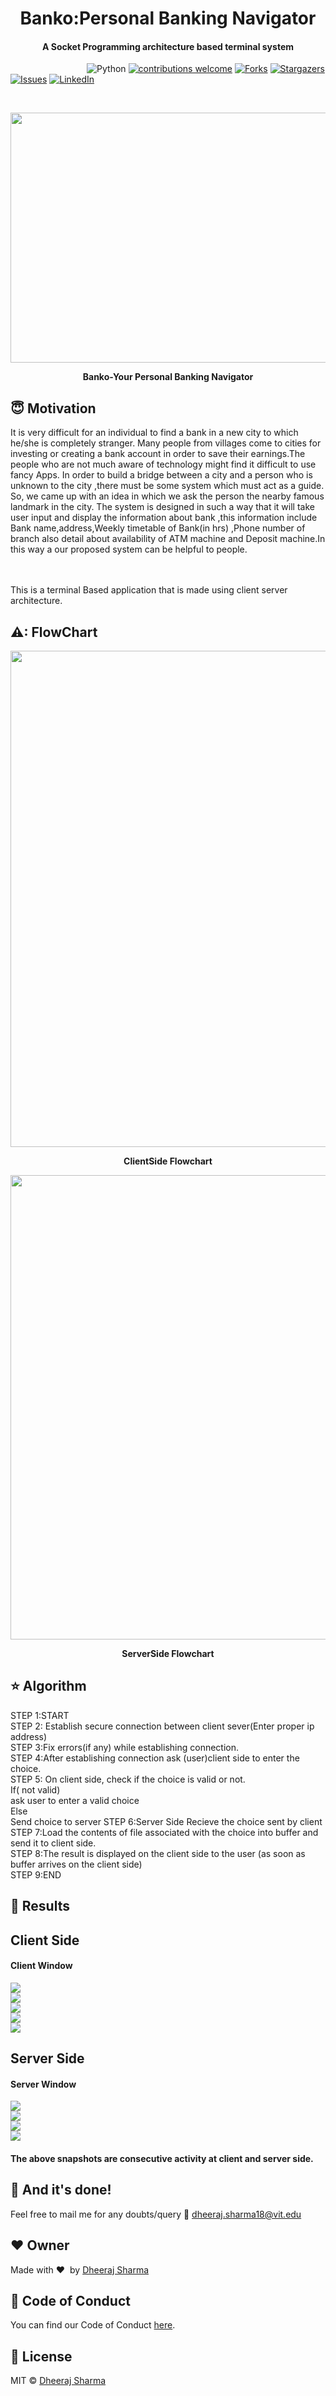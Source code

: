 
<h1 align="center">Banko:Personal Banking Navigator</h1>

<div align= "center">
  <h4>A Socket Programming architecture based terminal system </h4>
</div>

&nbsp;&nbsp;&nbsp;&nbsp;&nbsp;&nbsp;&nbsp;&nbsp;&nbsp;&nbsp;&nbsp;&nbsp;&nbsp;&nbsp;&nbsp;&nbsp;&nbsp;&nbsp;&nbsp;&nbsp;&nbsp;&nbsp;&nbsp;&nbsp;&nbsp;&nbsp;&nbsp;&nbsp;&nbsp;&nbsp;
![Python](https://img.shields.io/badge/python-v3.6+-blue.svg)
[![contributions welcome](https://img.shields.io/badge/contributions-welcome-brightgreen.svg?style=flat)](https://github.com/dheerajsharma0401/Chest-Xrays-Pneumonia-Prediction/issues)
[![Forks](https://img.shields.io/github/forks/dheerajsharma0401/Chest-Xrays-Pneumonia-Predictionsvg?logo=github)](https://github.com/dheerajsharma0401/Chest-Xrays-Pneumonia-Prediction/network/members)
[![Stargazers](https://img.shields.io/github/stars/dheerajsharma0401/Chest-Xrays-Pneumonia-Prediction.svg?logo=github)](https://github.com/dheerajsharma0401/Chest-Xrays-Pneumonia-Prediction/stargazers)
[![Issues](https://img.shields.io/github/issues/dheerajsharma0401/Chest-Xrays-Pneumonia-Prediction.svg?logo=github)](https://github.com/dheerajsharma0401/Chest-Xrays-Pneumonia-Prediction/issues)
[![LinkedIn](https://img.shields.io/badge/-LinkedIn-black.svg?style=flat-square&logo=linkedin&colorB=555)](https://www.linkedin.com/in/dheeraj-sharma-142bb0190/)

&nbsp;&nbsp;&nbsp;&nbsp;&nbsp;&nbsp;&nbsp;&nbsp;&nbsp;&nbsp;&nbsp;&nbsp;&nbsp;&nbsp;&nbsp;&nbsp;&nbsp;&nbsp;&nbsp;&nbsp;&nbsp;&nbsp;&nbsp;&nbsp;&nbsp;&nbsp;&nbsp;&nbsp;&nbsp;&nbsp;&nbsp;&nbsp;&nbsp;&nbsp;&nbsp;
<p align="center"><img src="https://github.com/akkadu04/Banko-Personal-Banking-Assistance/blob/main/Outputs/logo.png" width="700" height="400"></p>
<p align="center"><b>Banko-Your Personal Banking Navigator</b></p>

## :innocent: Motivation
It is very difficult for an individual to find a bank in a new city to which he/she is completely stranger.
Many people from villages come to cities for investing or creating a bank account in order to save their earnings.The people who are not much aware of technology might find it difficult to use fancy Apps. In order to build a bridge between a city and a person who is unknown to the city ,there must be some system which must act as a guide.
So, we came up with an idea in which we ask the person the nearby famous landmark in the city. The system is designed in such a way that it will take user input and display the information about bank ,this information include Bank name,address,Weekly timetable of Bank(in hrs) ,Phone number of branch also detail about availability of ATM machine and Deposit machine.In this way a our proposed system can be helpful to people. 

</br></br> This is a terminal Based application that is made using client server architecture.




<!---Unable to communicate verbally is a disability. In order to communicate there are many ways, one of the most popular methods is the use of predefined sign languages. The purpose of this project is to bridge the __research gap__ and to contribute to recognize __American sign languages(ASL)__ with maximum efficiency. This repository focuses on the recognition of ASL in real time, converting predicted characters to sentences and output is generated in terms of voice formats. The system is trained by convolutional neural networks for the classification of __26 alphabets__ and one extra alphabet for null character. The proposed work has achieved an efficiency of __99.88%__ on the test set.--->


## ⚠: FlowChart

<p align="center"><img src="https://github.com/akkadu04/Banko-Personal-Banking-Assistance/blob/main/Outputs/ClientFlow.png" width="781" height="794"></p>

<p align="center"><b>ClientSide Flowchart</b></p>


<p align="center"><img src="https://github.com/akkadu04/Banko-Personal-Banking-Assistance/blob/main/Outputs/ServerFlow.png" width="724" height="743"></p>

<p align="center"><b>ServerSide Flowchart</b></p>


## :star: Algorithm

STEP 1:START<br>
STEP 2: Establish secure connection between client sever(Enter proper ip address)<br>
STEP 3:Fix errors(if any) while establishing connection.<br>
STEP 4:After establishing connection ask (user)client side to enter the choice.<br>
STEP 5: On client side, check if the choice is valid or not.<br>
If( not valid)<br>
 ask user to enter a valid choice<br>
Else<br>
  Send choice to server
STEP 6:Server Side Recieve the choice sent by client<br>
STEP 7:Load the contents of file associated with the choice into buffer and send it to client side.<br>
STEP 8:The result is displayed on the client side to the user (as soon as buffer arrives on the client side)<br>
STEP 9:END<br>




## :key: Results 

## Client Side
#### Client Window
![](https://github.com/akkadu04/Banko-Personal-Banking-Assistance/blob/main/Outputs/Client1.png)<br />
![](https://github.com/akkadu04/Banko-Personal-Banking-Assistance/blob/main/Outputs/Client2.png)<br />
![](https://github.com/akkadu04/Banko-Personal-Banking-Assistance/blob/main/Outputs/Client3.png)<br />
![](https://github.com/akkadu04/Banko-Personal-Banking-Assistance/blob/main/Outputs/Client4.png)<br />
![](https://github.com/akkadu04/Banko-Personal-Banking-Assistance/blob/main/Outputs/Client5.png)<br />

## Server Side
#### Server Window
![](https://github.com/akkadu04/Banko-Personal-Banking-Assistance/blob/main/Outputs/Server1.png)<br />
![](https://github.com/akkadu04/Banko-Personal-Banking-Assistance/blob/main/Outputs/Server2.png)<br />
![](https://github.com/akkadu04/Banko-Personal-Banking-Assistance/blob/main/Outputs/Server3.png)<br />
![](https://github.com/akkadu04/Banko-Personal-Banking-Assistance/blob/main/Outputs/Server4.png)<br />


#### The above snapshots are consecutive activity at client and server side. 


## :clap: And it's done!
Feel free to mail me for any doubts/query 
:email: dheeraj.sharma18@vit.edu


## :heart: Owner
Made with :heart:&nbsp;  by [Dheeraj Sharma](https://github.com/dheerajsharma0401)


## :eyes: Code of Conduct

You can find our Code of Conduct [here](/CODE_OF_CONDUCT.md).


## :eyes: License
MIT © [Dheeraj Sharma](https://github.com/dheerajsharma0401/Chest-Xrays-Pneumonia-Prediction/blob/main/LICENSE)








